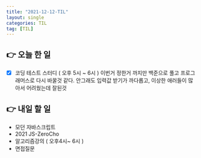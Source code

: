 ```yaml
---
title: "2021-12-12-TIL"
layout: single
categories: TIL
tag: [TIL]
---
```


## 👉 오늘 한 일

- [x]  코딩 테스트 스터디 ( 오후 5시 ~ 6시 )
  이번거 정한거 까지만 백준으로 풀고 프로그래머스로 다시 바꿀것 같다.
  안그래도 입력값 받기가 까다롭고, 이상한 애러들이 많아서 어려웠는데 잘된것

## 👉 내일 할 일

- 모던 자바스크립트
- 2021 JS-ZeroCho
- 알고리즘강의 ( 오후4시~ 6시 )
- 면접질문

<br /><br /><br /><br />
